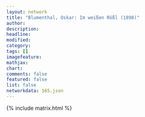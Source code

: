 ```yaml
---
layout: network
title: "Blumenthal, Oskar: Im weißen Rößl (1898)"
author:
description:
headline:
modified:
category:
tags: []
imagefeature: 
mathjax: 
chart: 
comments: false
featured: false
list: false
networkdata: 165.json
---
```

{% include matrix.html %}
